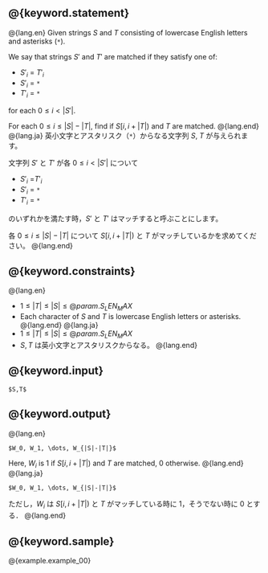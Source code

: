 ## @{keyword.statement}

@{lang.en}
Given strings $S$ and $T$ consisting of lowercase English letters and asterisks (`*`).

We say that strings $S'$ and $T'$ are matched if they satisfy one of:

* $S'_i$ = $T'_i$
* $S'_i$ = `*`
* $T'_i$ = `*`

for each $0\leq i<|S'|$.

For each $0\leq i\leq|S|-|T|$, find if $S[i,i+|T|)$ and $T$ are matched.
@{lang.end}
@{lang.ja}
英小文字とアスタリスク（`*`）からなる文字列 $S$, $T$ が与えられます。

文字列 $S'$ と $T'$ が各 $0\leq i<|S'|$ について

* $S'_i$ =$T'_i$
* $S'_i$ = `*`
* $T'_i$ = `*`

のいずれかを満たす時，$S'$ と $T'$ はマッチすると呼ぶことにします。

各 $0\leq i\leq|S|-|T|$ について $S[i,i+|T|)$ と $T$ がマッチしているかを求めてください。
@{lang.end}

## @{keyword.constraints}

@{lang.en}
- $1 \leq |T| \leq |S| \leq @{param.S_LEN_MAX}$
- Each character of $S$ and $T$ is lowercase English letters or asterisks.
@{lang.end}
@{lang.ja}
- $1 \leq |T| \leq |S| \leq @{param.S_LEN_MAX}$
- $S,T$ は英小文字とアスタリスクからなる。
@{lang.end}

## @{keyword.input}

```
$S,T$
```

## @{keyword.output}
@{lang.en}
```
$W_0, W_1, \dots, W_{|S|-|T|}$
```
Here, $W_i$ is $1$ if $S[i,i+|T|)$ and $T$ are matched, $0$ otherwise.
@{lang.end}
@{lang.ja}
```
$W_0, W_1, \dots, W_{|S|-|T|}$
```
ただし，$W_i$ は $S[i,i+|T|)$ と $T$ がマッチしている時に $1$，そうでない時に $0$ とする．
@{lang.end}
## @{keyword.sample}

@{example.example_00}